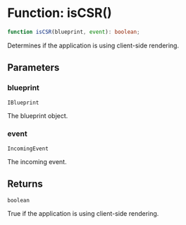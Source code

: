 # Function: isCSR()

```ts
function isCSR(blueprint, event): boolean;
```

Determines if the application is using client-side rendering.

## Parameters

### blueprint

`IBlueprint`

The blueprint object.

### event

`IncomingEvent`

The incoming event.

## Returns

`boolean`

True if the application is using client-side rendering.
